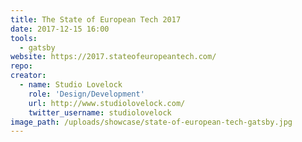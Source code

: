 ```yaml
---
title: The State of European Tech 2017
date: 2017-12-15 16:00
tools:
  - gatsby
website: https://2017.stateofeuropeantech.com/
repo:
creator:
  - name: Studio Lovelock
    role: 'Design/Development'
    url: http://www.studiolovelock.com/
    twitter_username: studiolovelock
image_path: /uploads/showcase/state-of-european-tech-gatsby.jpg
---
```

